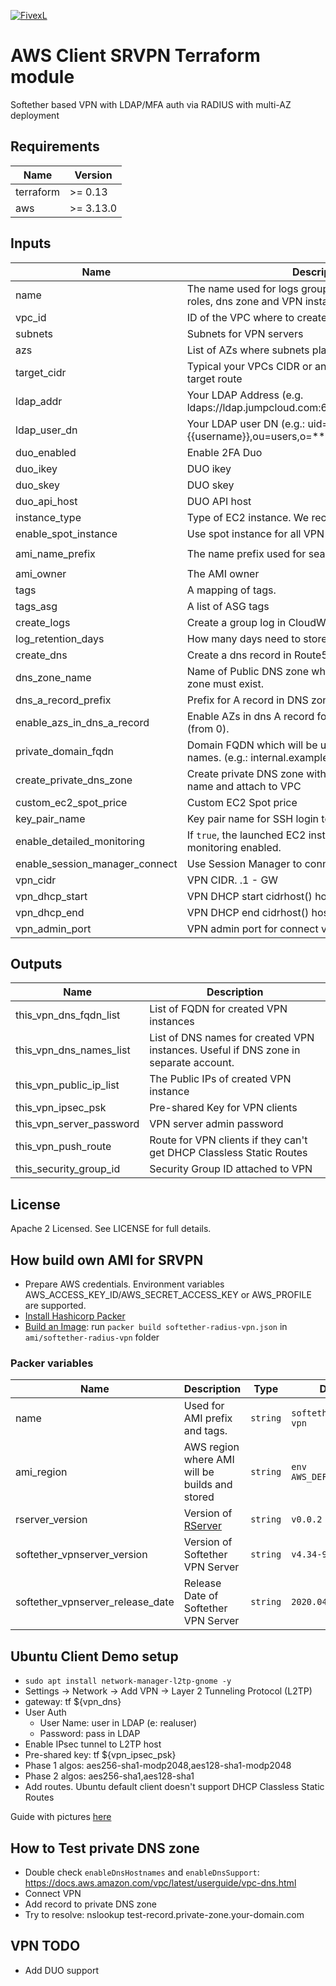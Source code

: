[![FivexL](https://releases.fivexl.io/fivexlbannergit.jpg)](https://fivexl.io/)

# AWS Client SRVPN Terraform module

Softether based VPN with LDAP/MFA auth via RADIUS with multi-AZ deployment

## Requirements

| Name | Version |
|------|---------|
| terraform | >= 0.13 |
| aws | >= 3.13.0 |

## Inputs

| Name | Description | Type | Default | Required |
|------|-------------|------|---------|:--------:|
| name | The name used for logs group, security groups, iam roles, dns zone and VPN instance. | `string` | `softether-radius-vpn` | no |
| vpc_id | ID of the VPC where to create VPN instance | `string` |  | yes |
| subnets | Subnets for VPN servers | `list(string)` |  | yes |
| azs | List of AZs where subnets places | `list(string)` |  | yes |
| target_cidr | Typical your VPCs CIDR or any another CIDR used for target route | `string` | | yes |
| ldap_addr | Your LDAP Address (e.g. ldaps://ldap.jumpcloud.com:636) | `string` | | yes |
| ldap_user_dn | Your LDAP user DN (e.g.: uid={{username}},ou=users,o=****,dc=jumpcloud,dc=com) | `string` | | yes |
| duo_enabled | Enable 2FA Duo | `bool` | `false` | no |
| duo_ikey | DUO ikey | `string` | `""` | no |
| duo_skey | DUO skey | `string` | `""` | no |
| duo_api_host | DUO API host | `string` | `""` | no |
| instance_type | Type of EC2 instance. We recommend to use t3a.micro | `string` | `"t3a.micro"` | no |
| enable_spot_instance | Use spot instance for all VPN instances | `bool` | `true` | no |
| ami_name_prefix | The name prefix used for search AMI image | `string` | `"softether-radius-vpn"` | no |
| ami_owner | The AMI owner | `string` | `"self"` | no |
| tags | A mapping of tags. | `map(string)` | `{}` | no |
| tags_asg | A list of ASG tags | `list()` | `[]` | no |
| create_logs | Create a group log in CloudWatch | `bool` | `true` | no |
| log_retention_days | How many days need to store logs | `number` | `90` | no |
| create_dns | Create a dns record in Route53 | `bool` | `false` | no |
| dns_zone_name | Name of Public DNS zone where record will be. DNS zone must exist. | `string` | `""` | no |
| dns_a_record_prefix | Prefix for A record in DNS zone | `string` | `"vpn-"` | no | 
| enable_azs_in_dns_a_record | Enable AZs in dns A record for VPN or use numbers (from 0). | `bool` | `false` | no |
| private_domain_fqdn | Domain FQDN which will be used to resolve internal names. (e.g.: internal.example.com) | `string` | `""` | no |
| create_private_dns_zone | Create private DNS zone with private_domain_fqnd name and attach to VPC | `bool` | `false` | no |
| custom_ec2_spot_price | Custom EC2 Spot price | `string` | `""` | no |
| key_pair_name | Key pair name for SSH login to VPC instance | `string` | `""` | no |
| enable_detailed_monitoring | If `true`, the launched EC2 instance will have detailed monitoring enabled. | `bool` | `false` | no |
| enable_session_manager_connect | Use Session Manager to connect to EC2 instance | `bool` | `true` | no |
| vpn_cidr | VPN CIDR. .1 - GW | `string` | `"172.16.0.0/24"` | no |
| vpn_dhcp_start | VPN DHCP start cidrhost() hostnum | `number` | `10` | no |
| vpn_dhcp_end | VPN DHCP end cidrhost() hostnum | `number` | `200` | no |
| vpn_admin_port | VPN admin port for connect via MGMT client | `string` | `"5555"` | no |


## Outputs

| Name | Description |
|------|-------------|
| this_vpn_dns_fqdn_list | List of FQDN for created VPN instances |
| this_vpn_dns_names_list | List of DNS names for created VPN instances. Useful if DNS zone in separate account. |
| this_vpn_public_ip_list | The Public IPs of created VPN instance |
| this_vpn_ipsec_psk | Pre-shared Key for VPN clients |
| this_vpn_server_password | VPN server admin password |
| this_vpn_push_route | Route for VPN clients if they can't get DHCP Classless Static Routes |
| this_security_group_id | Security Group ID attached to VPN  |

## License

Apache 2 Licensed. See LICENSE for full details.

## How build own AMI for SRVPN
- Prepare AWS credentials. Environment variables AWS_ACCESS_KEY_ID/AWS_SECRET_ACCESS_KEY or AWS_PROFILE are supported.
- [Install Hashicorp Packer](https://learn.hashicorp.com/tutorials/packer/getting-started-install?in=packer/getting-started)
- [Build an Image](https://learn.hashicorp.com/tutorials/packer/getting-started-build-image?in=packer/getting-started): run `packer build softether-radius-vpn.json` in `ami/softether-radius-vpn` folder
### Packer variables
| Name | Description | Type | Default | Required |
|------|-------------|------|---------|:--------:|
| name | Used for AMI prefix and tags. | `string` | `softether-radius-vpn` | no |
| ami_region | AWS region where AMI will be builds and stored  | `string` | `env AWS_DEFAULT_REGION` | yes |
| rserver_version | Version of [RServer](https://github.com/fivexl/golang-radius-server-ldap-with-mfa) | `string` | `v0.0.2` | no |
| softether_vpnserver_version | Version of Softether VPN Server | `string` | `v4.34-9745-beta` | no |
| softether_vpnserver_release_date | Release Date of Softether VPN Server | `string` | `2020.04.05` | no |

## Ubuntu Client Demo setup
- `sudo apt install network-manager-l2tp-gnome -y`
- Settings -> Network -> Add VPN -> Layer 2 Tunneling Protocol (L2TP)
- gateway: tf ${vpn_dns}
- User Auth
  - User Name: user in LDAP (e: realuser)
  - Password: pass in LDAP
- Enable IPsec tunnel to L2TP host
- Pre-shared key: tf ${vpn_ipsec_psk}
- Phase 1 algos: aes256-sha1-modp2048,aes128-sha1-modp2048
- Phase 2 algos: aes256-sha1,aes128-sha1
- Add routes. Ubuntu default client doesn't support DHCP Classless Static Routes

Guide with pictures [here](https://help.vpntunnel.com/support/solutions/articles/5000782608-vpntunnel-l2tp-installation-guide-for-ubuntu-18-04-)

## How to Test private DNS zone
- Double check `enableDnsHostnames` and `enableDnsSupport`: https://docs.aws.amazon.com/vpc/latest/userguide/vpc-dns.html
- Connect VPN
- Add record to private DNS zone
- Try to resolve: nslookup test-record.private-zone.your-domain.com

## VPN TODO
- Add DUO support
